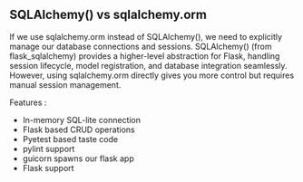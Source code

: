 SQLAlchemy() vs sqlalchemy.orm
------------------------------
If we use sqlalchemy.orm instead of SQLAlchemy(), we need to explicitly manage our database connections and sessions. 
SQLAlchemy() (from flask_sqlalchemy) provides a higher-level abstraction for Flask, handling session lifecycle, model registration, and database integration seamlessly. 
However, using sqlalchemy.orm directly gives you more control but requires manual session management.

Features :
- In-memory SQL-lite connection
- Flask based CRUD operations
- Pyetest based taste code
- pylint support 
- guicorn spawns our flask app
- Flask support


